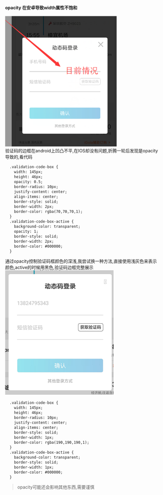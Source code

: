 #### opacity 在安卓导致width属性不饱和
![](./images/summary-opacity.png)  
验证码的边框在android上凹凸不平,在IOS却没有问题,折腾一轮后发现是opacity导致的,看代码
```
  .validation-code-box {
    width: 145px;
    height: 46px;
    opacity: 0.5;
    border-radius: 10px;
    justify-content: center;
    align-items: center;
    border-style: solid;
    border-width: 2px;
    border-color: rgba(70,70,70,1);
  }
  .validation-code-box-active {
    background-color: transparent;
    opacity: 1;
    border-style: solid;
    border-width: 2px;
    border-color: #000000;
  }
```
通过opacity控制验证码框颜色的深浅,我尝试换一种方法,直接使用浅灰色来表示颜色,active的时候用黑色,验证码边框完整展示  
![](./images/summary-opacity-after.png)
```
  .validation-code-box {
    width: 145px;
    height: 46px;
    border-radius: 10px;
    justify-content: center;
    align-items: center;
    border-style: solid;
    border-width: 1px;
    border-color: rgba(190,190,190,1);
  }
  .validation-code-box-active {
    background-color: transparent;
    border-style: solid;
    border-width: 1px;
    border-color: #000000;
  }
```

> opacity可能还会影响其他东西,需要谨慎